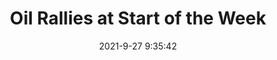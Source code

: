 ---
"title": "Oil Rallies at Start of the Week"
"date": "2021-9-27 9:35:42"
"feed_name": "RIGZONE"
"feed_website": "http://www.rigzone.com/"
"feed_rss": "http://www.rigzone.com/news/rss/rigzone_latest.aspx"
"link": "https://www.rigzone.com/news/wire/oil_rallies_at_start_of_the_week-27-sep-2021-166538-article/?rss=true"
"file": "_posts/2021-1-1-5a9e9198b7f464f39f351cd8d586fb7685f7705e.md"
"accident": "0"
"drilling": "0"
"dead": "0"
"injured": "0"
"where": "unknown site"
"place": "unknown place"
---